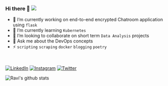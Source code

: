 ### Hi there 👋 [![](https://visitor-badge.glitch.me/badge?page_id=ravi-prakash1907.ravi-prakash1907)]()

<!--
**ravi-prakash1907/ravi-prakash1907**
-->

- 🔭 I’m currently working on end-to-end encrypted Chatroom application using `flask`
- 🌱 I’m currently learning `Kubernetes`
- 👯 I’m looking to collaborate on short term `Data Analysis` projects
- 💬 Ask me about the DevOps concepts
- ⚡ `scripting` `scraping` `docker` `blogging` `poetry`

<br />

[![LinkedIn](https://img.shields.io/static/v1.svg?label=Connect&message=@Ravi&color=grey&logo=linkedin&labelColor=0088ff&style=social)](https://www.linkedin.com/in/ravi-prakash1907/) 
[![Instagram](https://img.shields.io/badge/Instagram-follow-0088ff.svg?logo=instagram&logoColor=white)](https://www.instagram.com/ravi_prakash1907/) 
[![Twitter](https://img.shields.io/badge/Twitter-follow-0088ff.svg?logo=twitter&logoColor=white)](https://twitter.com/73MP0R4L/) 

<!-- Stats -->
![Ravi's github stats](https://github-readme-stats.vercel.app/api?username=ravi-prakash1907&count_private=true&show_icons=true&&hide_border=true)


<!--
- 🤔 I’m looking for help with ...
- 📫 How to reach me: ...
- 😄 Pronouns: ...
:smile: Fun fact: `1 commit a day, keeps the whiteness away`
-->
